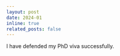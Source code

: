 ```yaml
---
layout: post
date: 2024-01
inline: true
related_posts: false
---
```

I have defended my PhD viva successfully.